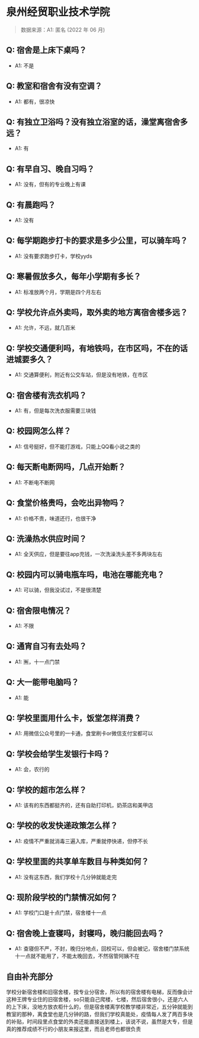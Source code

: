 # 泉州经贸职业技术学院

> 数据来源：A1: 匿名 (2022 年 06 月)

## Q: 宿舍是上床下桌吗？

- A1: 不是

## Q: 教室和宿舍有没有空调？

- A1: 都有，很凉快

## Q: 有独立卫浴吗？没有独立浴室的话，澡堂离宿舍多远？

- A1: 有

## Q: 有早自习、晚自习吗？

- A1: 没有，但有的专业晚上有课

## Q: 有晨跑吗？

- A1: 没有

## Q: 每学期跑步打卡的要求是多少公里，可以骑车吗？

- A1: 没有要求跑步打卡，学校yyds

## Q: 寒暑假放多久，每年小学期有多长？

- A1: 标准放两个月，学期是四个月左右

## Q: 学校允许点外卖吗，取外卖的地方离宿舍楼多远？

- A1: 允许，不远，就几百米

## Q: 学校交通便利吗，有地铁吗，在市区吗，不在的话进城要多久？

- A1: 交通算便利，附近有公交车站，但是没有地铁，在市区

## Q: 宿舍楼有洗衣机吗？

- A1: 有，但是每次洗衣服需要三块钱

## Q: 校园网怎么样？

- A1: 信号挺好，但不能打游戏，只能上QQ看小说之类的

## Q: 每天断电断网吗，几点开始断？

- A1: 不断电不断网

## Q: 食堂价格贵吗，会吃出异物吗？

- A1: 价格不贵，味道还行，也很干净

## Q: 洗澡热水供应时间？

- A1: 全天供应，但是要往app充钱，一次洗澡洗头差不多两块左右

## Q: 校园内可以骑电瓶车吗，电池在哪能充电？

- A1: 可以骑，但我没试过，不是很清楚

## Q: 宿舍限电情况？

- A1: 不限

## Q: 通宵自习有去处吗？

- A1: 🈚，十一点门禁

## Q: 大一能带电脑吗？

- A1: 能

## Q: 学校里面用什么卡，饭堂怎样消费？

- A1: 用微信公众号里的一卡通，食堂刷卡or微信支付宝都可以

## Q: 学校会给学生发银行卡吗？

- A1: 会，农行的

## Q: 学校的超市怎么样？

- A1: 该有的东西都挺齐的，还有自助打印机，奶茶店和美甲店

## Q: 学校的收发快递政策怎么样？

- A1: 疫情不严重就消毒三遍入库，严重就停快递，但停不长

## Q: 学校里面的共享单车数目与种类如何？

- A1: 没有这东西，我们学校十几分钟就能走完

## Q: 现阶段学校的门禁情况如何？

- A1: 学校门口是十点门禁，宿舍楼十一点

## Q: 宿舍晚上查寝吗，封寝吗，晚归能回去吗？

- A1: 查寝但不严，不封，晚归分地点，回校可以，但会被记，宿舍楼门禁系统十一点就不能用了，不能太晚回去，不然宿管阿姨不在

## 自由补充部分

学校分新宿舍楼和旧宿舍楼，按专业分宿舍，所以有的宿舍楼有电梯，反而像会计这种王牌专业住的旧宿舍楼，so只能自己爬楼，七楼，然后宿舍很小，还是六人的上下床，没地方放衣柜什么的，但是宿舍楼离学校教学楼非常近，五分钟就能到教室的那种，离食堂也是几分钟的路，但我们学校真能处，疫情每人发了两百多块的补贴，时间段里点食堂的外卖还能直接送到楼上，该说不说，虽然是大专，但是真的推荐成绩不行的小朋友来报这里，而且老师也都很负责